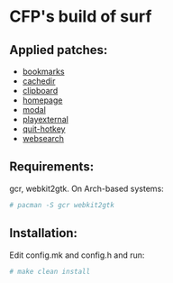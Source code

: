 # CFP's build of surf

## Applied patches:
- [bookmarks](https://surf.suckless.org/patches/bookmarks/)
- [cachedir](https://surf.suckless.org/patches/cachedir/)
- [clipboard](https://surf.suckless.org/patches/clipboard/)
- [homepage](https://surf.suckless.org/patches/homepage/)
- [modal](https://surf.suckless.org/patches/modal/)
- [playexternal](https://surf.suckless.org/patches/playexternal/)
- [quit-hotkey](https://surf.suckless.org/patches/quit-hotkey/)
- [websearch](https://surf.suckless.org/patches/websearch/)

## Requirements:
gcr, webkit2gtk. On Arch-based systems:

```bash
# pacman -S gcr webkit2gtk
```

## Installation:
Edit config.mk and config.h and run:

```bash
# make clean install
```
